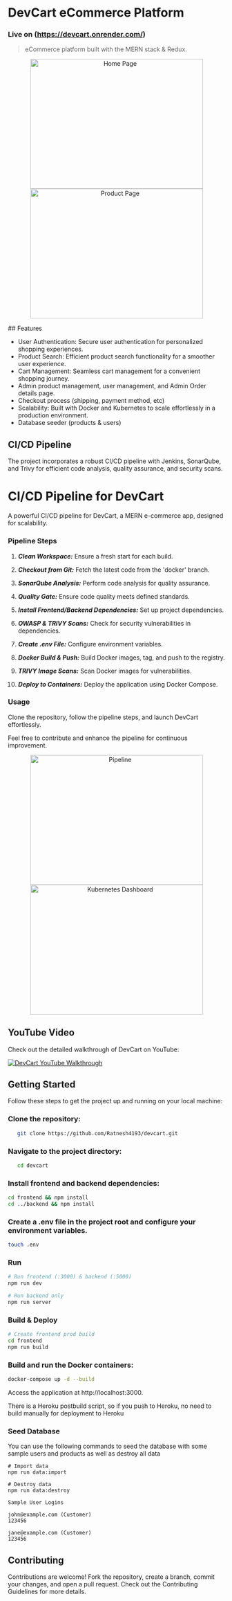 # DevCart eCommerce Platform
### Live on (https://devcart.onrender.com/)
> eCommerce platform built with the MERN stack & Redux.

<p align="center">
  <img src="https://github.com/Ratnesh4193/devcart/assets/57043581/c655ccb0-449f-4dbc-9854-e55e653d075e" alt="Home Page" width="400" height="300">
  <img src="https://github.com/Ratnesh4193/devcart/assets/57043581/b0e3bd9c-334e-46e4-9ad7-98074e76e2ff" alt="Product Page" width="400" height="300">
</p>
## Features

- User Authentication: Secure user authentication for personalized shopping experiences.
- Product Search: Efficient product search functionality for a smoother user experience.
- Cart Management: Seamless cart management for a convenient shopping journey.
- Admin product management, user management, and Admin Order details page.
- Checkout process (shipping, payment method, etc)
- Scalability: Built with Docker and Kubernetes to scale effortlessly in a production environment.
- Database seeder (products & users)

## CI/CD Pipeline
The project incorporates a robust CI/CD pipeline with Jenkins, SonarQube, and Trivy for efficient code analysis, quality assurance, and security scans.

# CI/CD Pipeline for DevCart

A powerful CI/CD pipeline for DevCart, a MERN e-commerce app, designed for scalability.

### Pipeline Steps

1. ***Clean Workspace:*** Ensure a fresh start for each build.

2. ***Checkout from Git:*** Fetch the latest code from the 'docker' branch.

3. ***SonarQube Analysis:*** Perform code analysis for quality assurance.

4. ***Quality Gate:*** Ensure code quality meets defined standards.

5. ***Install Frontend/Backend Dependencies:*** Set up project dependencies.

6. ***OWASP & TRIVY Scans:*** Check for security vulnerabilities in dependencies.

7. ***Create .env File:*** Configure environment variables.

8. ***Docker Build & Push:*** Build Docker images, tag, and push to the registry.

9. ***TRIVY Image Scans:*** Scan Docker images for vulnerabilities.

10. ***Deploy to Containers:*** Deploy the application using Docker Compose.

### Usage

Clone the repository, follow the pipeline steps, and launch DevCart effortlessly.

Feel free to contribute and enhance the pipeline for continuous improvement.

<p align="center">
  <img src="https://github.com/Ratnesh4193/devcart/assets/57043581/deebedd9-b681-4321-8c2e-10517540fc63" alt="Pipeline" width="400" height="300">
  <img src="https://github.com/Ratnesh4193/devcart/assets/57043581/296ba0a7-584b-47c3-be7b-ffc6f59a135c" alt="Kubernetes Dashboard" width="400" height="300">
</p>

## YouTube Video

Check out the detailed walkthrough of DevCart on YouTube:

[![DevCart YouTube Walkthrough](https://img.youtube.com/vi/EtO5UIgH2Wk/0.jpg)](https://www.youtube.com/watch?v=EtO5UIgH2Wk)

## Getting Started

Follow these steps to get the project up and running on your local machine:

### Clone the repository:
```bash
   git clone https://github.com/Ratnesh4193/devcart.git
```

### Navigate to the project directory:
```bash
   cd devcart
```

### Install frontend and backend dependencies:

```bash
cd frontend && npm install
cd ../backend && npm install
```
### Create a .env file in the project root and configure your environment variables.
```bash
touch .env
```
### Run

```bash
# Run frontend (:3000) & backend (:5000)
npm run dev

# Run backend only
npm run server
```

### Build & Deploy

```bash
# Create frontend prod build
cd frontend
npm run build
```
### Build and run the Docker containers:
```bash
docker-compose up -d --build
```

Access the application at http://localhost:3000.

There is a Heroku postbuild script, so if you push to Heroku, no need to build manually for deployment to Heroku

### Seed Database

You can use the following commands to seed the database with some sample users and products as well as destroy all data

```
# Import data
npm run data:import

# Destroy data
npm run data:destroy
```

```
Sample User Logins

john@example.com (Customer)
123456

jane@example.com (Customer)
123456
```

## Contributing
Contributions are welcome! Fork the repository, create a branch, commit your changes, and open a pull request. Check out the Contributing Guidelines for more details.
